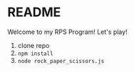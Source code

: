 # README

Welcome to my RPS Program! Let's play!

1. clone repo
2. `npm install`
3. `node rock_paper_scissors.js`
